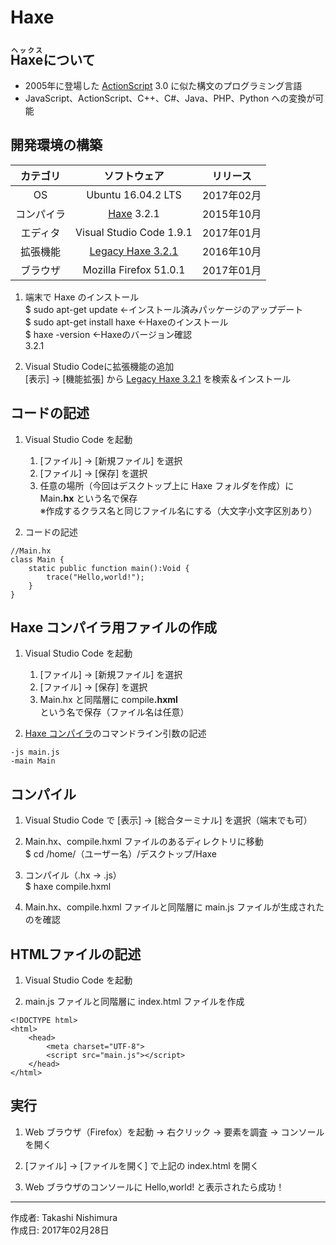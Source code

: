 # Haxe

## <ruby>Haxe<rt>ヘックス</rt></ruby>について

* 2005年に登場した [ActionScript](https://ja.wikipedia.org/wiki/ActionScript) 3.0 に似た構文のプログラミング言語
* JavaScript、ActionScript、C++、C#、Java、PHP、Python への変換が可能

## 開発環境の構築

|カテゴリ|ソフトウェア|リリース|
|:--:|:--:|:--:|
|OS|Ubuntu 16.04.2 LTS|2017年02月|
|コンパイラ|[Haxe](https://haxe.org/download/list/) 3.2.1|2015年10月|
|エディタ|Visual Studio Code 1.9.1|2017年01月|
|拡張機能|[Legacy Haxe 3.2.1](https://marketplace.visualstudio.com/items?itemName=haxedevs.haxe)|2016年10月|
|ブラウザ|Mozilla Firefox 51.0.1|2017年01月|

1. 端末で Haxe のインストール  
    $ sudo apt-get update ←インストール済みパッケージのアップデート  
    $ sudo apt-get install haxe ←Haxeのインストール  
    $ haxe -version ←Haxeのバージョン確認  
    3.2.1

1. Visual Studio Codeに拡張機能の追加  
    [表示] → [機能拡張] から [Legacy Haxe 3.2.1](https://marketplace.visualstudio.com/items?itemName=haxedevs.haxe) を検索＆インストール

## コードの記述

1. Visual Studio Code を起動
    1. [ファイル] → [新規ファイル] を選択
    1. [ファイル] → [保存] を選択
    1. 任意の場所（今回はデスクトップ上に Haxe フォルダを作成）に Main<b>.hx</b> という名で保存  
    ※作成するクラス名と同じファイル名にする（大文字小文字区別あり）

1. コードの記述
```
//Main.hx
class Main {
    static public function main():Void {
        trace("Hello,world!");
    }
}
```

## Haxe コンパイラ用ファイルの作成

1. Visual Studio Code を起動
    1. [ファイル] → [新規ファイル] を選択
    1. [ファイル] → [保存] を選択
    1. Main.hx と同階層に compile<b>.hxml</b> という名で保存（ファイル名は任意）

1. [Haxe コンパイラ](http://old.haxe.org/doc/compiler?lang=jp)のコマンドライン引数の記述
```
-js main.js
-main Main
```

## コンパイル

1. Visual Studio Code で [表示] → [総合ターミナル] を選択（端末でも可）

1. Main.hx、compile.hxml ファイルのあるディレクトリに移動  
$ cd /home/（ユーザー名）/デスクトップ/Haxe

1. コンパイル（.hx → .js）  
$ haxe compile.hxml

1. Main.hx、compile.hxml ファイルと同階層に main.js ファイルが生成されたのを確認

## HTMLファイルの記述

1. Visual Studio Code を起動

1. main.js ファイルと同階層に index.html ファイルを作成

```
<!DOCTYPE html>
<html>
    <head>
        <meta charset="UTF-8">
        <script src="main.js"></script>
    </head>
</html>
```

## 実行

1. Web ブラウザ（Firefox）を起動 → 右クリック → 要素を調査 → コンソール を開く

1. [ファイル] → [ファイルを開く] で上記の index.html を開く

1. Web ブラウザのコンソールに Hello,world! と表示されたら成功！

***
作成者: Takashi Nishimura  
作成日: 2017年02月28日